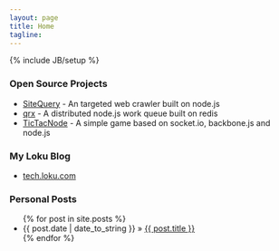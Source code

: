 ```yaml
---
layout: page
title: Home
tagline: 
---
```

{% include JB/setup %}

### Open Source Projects
* [SiteQuery](https://github.com/rcastillo/sitequery) - An targeted web crawler built on node.js
* [qrx](https://github.com/loku/qrx) - A distributed node.js work queue built on redis
* [TicTacNode](https://github.com/loku/tictacnode) - A simple game based on socket.io, backbone.js and node.js 


### My Loku Blog
* [tech.loku.com](http://tech.loku.com/author/roger/) 

### Personal Posts
<ul class="posts">
  {% for post in site.posts %}
    <li><span>{{ post.date | date_to_string }}</span> &raquo; <a href="{{ BASE_PATH }}{{ post.url }}">{{ post.title }}</a></li>
  {% endfor %}
</ul>




